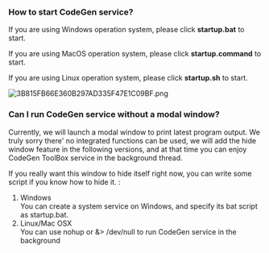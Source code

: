 ### How to start CodeGen service?

If you are using Windows operation system, please click **startup.bat** to start.

If you are using MacOS operation system, please click **startup.command** to start.

If you are using Linux operation system, please click **startup.sh** to start.

![3B815FB66E360B297AD335F47E1C09BF.png](https://codegen.cc/res/3B815FB66E360B297AD335F47E1C09BF.png)

### Can I run CodeGen service without a modal window?

Currently, we will launch a modal window to print latest program output. We truly sorry there' no integrated functions can be used, we will add the hide window feature in the following versions, and at that time you can enjoy CodeGen ToolBox service in the background thread.

If you really want this window to hide itself right now, you can write some script if you know how to hide it. :

1. Windows  
   You can create a system service on Windows, and specify its bat script as startup.bat.
1. Linux/Mac OSX  
   You can use nohup or &> /dev/null to run CodeGen service in the background
